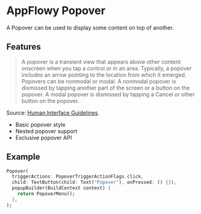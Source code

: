 <!--
This README describes the package. If you publish this package to pub.dev,
this README's contents appear on the landing page for your package.

For information about how to write a good package README, see the guide for
[writing package pages](https://dart.dev/guides/libraries/writing-package-pages).

For general information about developing packages, see the Dart guide for
[creating packages](https://dart.dev/guides/libraries/create-library-packages)
and the Flutter guide for
[developing packages and plugins](https://flutter.dev/developing-packages).
-->

# AppFlowy Popover

A Popover can be used to display some content on top of another.

## Features

> A popover is a transient view that appears above other content onscreen when you tap a control or in an area. Typically, a popover includes an arrow pointing to the location from which it emerged. Popovers can be nonmodal or modal. A nonmodal popover is dismissed by tapping another part of the screen or a button on the popover. A modal popover is dismissed by tapping a Cancel or other button on the popover.

Source: [Human Interface Guidelines](https://developer.apple.com/design/human-interface-guidelines/ios/views/popovers/).

- Basic popover style
- Nested popover support
- Exclusive popover API

## Example

```dart
Popover(
  triggerActions: PopoverTriggerActionFlags.click,
  child: TextButton(child: Text("Popover"), onPressed: () {}),
  popupBuilder(BuildContext context) {
    return PopoverMenu();
  },
);
```
